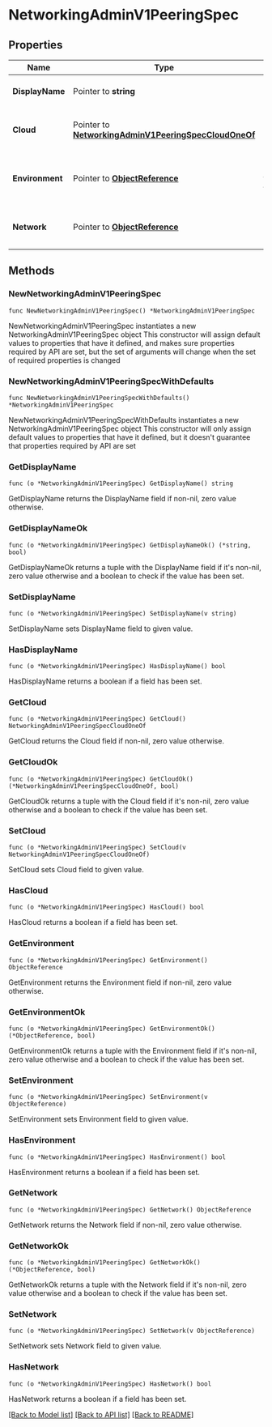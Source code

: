 # NetworkingAdminV1PeeringSpec

## Properties

Name | Type | Description | Notes
------------ | ------------- | ------------- | -------------
**DisplayName** | Pointer to **string** | The name of the peering | [optional] 
**Cloud** | Pointer to [**NetworkingAdminV1PeeringSpecCloudOneOf**](NetworkingAdminV1PeeringSpecCloudOneOf.md) | The cloud-specific peering details. | [optional] 
**Environment** | Pointer to [**ObjectReference**](ObjectReference.md) | The environment to which this belongs. | [optional] 
**Network** | Pointer to [**ObjectReference**](ObjectReference.md) | The network to which this belongs. | [optional] 

## Methods

### NewNetworkingAdminV1PeeringSpec

`func NewNetworkingAdminV1PeeringSpec() *NetworkingAdminV1PeeringSpec`

NewNetworkingAdminV1PeeringSpec instantiates a new NetworkingAdminV1PeeringSpec object
This constructor will assign default values to properties that have it defined,
and makes sure properties required by API are set, but the set of arguments
will change when the set of required properties is changed

### NewNetworkingAdminV1PeeringSpecWithDefaults

`func NewNetworkingAdminV1PeeringSpecWithDefaults() *NetworkingAdminV1PeeringSpec`

NewNetworkingAdminV1PeeringSpecWithDefaults instantiates a new NetworkingAdminV1PeeringSpec object
This constructor will only assign default values to properties that have it defined,
but it doesn't guarantee that properties required by API are set

### GetDisplayName

`func (o *NetworkingAdminV1PeeringSpec) GetDisplayName() string`

GetDisplayName returns the DisplayName field if non-nil, zero value otherwise.

### GetDisplayNameOk

`func (o *NetworkingAdminV1PeeringSpec) GetDisplayNameOk() (*string, bool)`

GetDisplayNameOk returns a tuple with the DisplayName field if it's non-nil, zero value otherwise
and a boolean to check if the value has been set.

### SetDisplayName

`func (o *NetworkingAdminV1PeeringSpec) SetDisplayName(v string)`

SetDisplayName sets DisplayName field to given value.

### HasDisplayName

`func (o *NetworkingAdminV1PeeringSpec) HasDisplayName() bool`

HasDisplayName returns a boolean if a field has been set.

### GetCloud

`func (o *NetworkingAdminV1PeeringSpec) GetCloud() NetworkingAdminV1PeeringSpecCloudOneOf`

GetCloud returns the Cloud field if non-nil, zero value otherwise.

### GetCloudOk

`func (o *NetworkingAdminV1PeeringSpec) GetCloudOk() (*NetworkingAdminV1PeeringSpecCloudOneOf, bool)`

GetCloudOk returns a tuple with the Cloud field if it's non-nil, zero value otherwise
and a boolean to check if the value has been set.

### SetCloud

`func (o *NetworkingAdminV1PeeringSpec) SetCloud(v NetworkingAdminV1PeeringSpecCloudOneOf)`

SetCloud sets Cloud field to given value.

### HasCloud

`func (o *NetworkingAdminV1PeeringSpec) HasCloud() bool`

HasCloud returns a boolean if a field has been set.

### GetEnvironment

`func (o *NetworkingAdminV1PeeringSpec) GetEnvironment() ObjectReference`

GetEnvironment returns the Environment field if non-nil, zero value otherwise.

### GetEnvironmentOk

`func (o *NetworkingAdminV1PeeringSpec) GetEnvironmentOk() (*ObjectReference, bool)`

GetEnvironmentOk returns a tuple with the Environment field if it's non-nil, zero value otherwise
and a boolean to check if the value has been set.

### SetEnvironment

`func (o *NetworkingAdminV1PeeringSpec) SetEnvironment(v ObjectReference)`

SetEnvironment sets Environment field to given value.

### HasEnvironment

`func (o *NetworkingAdminV1PeeringSpec) HasEnvironment() bool`

HasEnvironment returns a boolean if a field has been set.

### GetNetwork

`func (o *NetworkingAdminV1PeeringSpec) GetNetwork() ObjectReference`

GetNetwork returns the Network field if non-nil, zero value otherwise.

### GetNetworkOk

`func (o *NetworkingAdminV1PeeringSpec) GetNetworkOk() (*ObjectReference, bool)`

GetNetworkOk returns a tuple with the Network field if it's non-nil, zero value otherwise
and a boolean to check if the value has been set.

### SetNetwork

`func (o *NetworkingAdminV1PeeringSpec) SetNetwork(v ObjectReference)`

SetNetwork sets Network field to given value.

### HasNetwork

`func (o *NetworkingAdminV1PeeringSpec) HasNetwork() bool`

HasNetwork returns a boolean if a field has been set.


[[Back to Model list]](../README.md#documentation-for-models) [[Back to API list]](../README.md#documentation-for-api-endpoints) [[Back to README]](../README.md)


